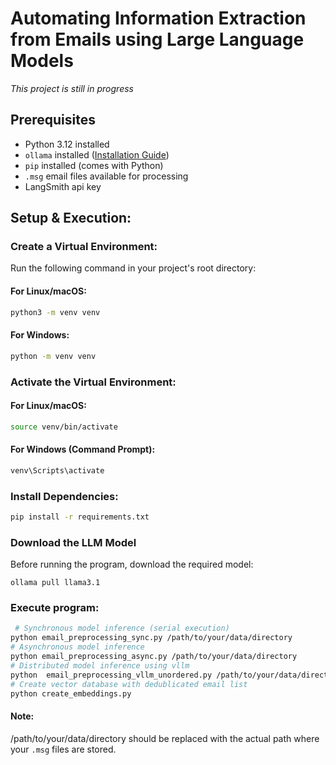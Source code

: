 # Automating Information Extraction from Emails using Large Language Models

*This project is still in progress* 

## Prerequisites
- Python 3.12 installed
- `ollama` installed ([Installation Guide](https://ollama.ai/))
- `pip` installed (comes with Python)
- `.msg` email files available for processing
- LangSmith api key 




## Setup & Execution:

### Create a Virtual Environment:
Run the following command in your project's root directory:

#### For Linux/macOS: 
```sh
python3 -m venv venv
```
#### For Windows: 
```sh
python -m venv venv
```

### Activate the Virtual Environment:
#### For Linux/macOS: 
```sh
source venv/bin/activate
```
#### For Windows (Command Prompt): 
```sh
venv\Scripts\activate
```
### Install Dependencies:
```sh
pip install -r requirements.txt
```

### Download the LLM Model
Before running the program, download the required model:
```
ollama pull llama3.1
```
### Execute program:
```sh
 # Synchronous model inference (serial execution)
python email_preprocessing_sync.py /path/to/your/data/directory    
# Asynchronous model inference                                
python email_preprocessing_async.py /path/to/your/data/directory          
# Distributed model inference using vllm                         
python  email_preprocessing_vllm_unordered.py /path/to/your/data/directory                          
# Create vector database with dedublicated email list 
python create_embeddings.py
```
#### Note: 
/path/to/your/data/directory should be replaced with the actual path where your `.msg` files are stored.
